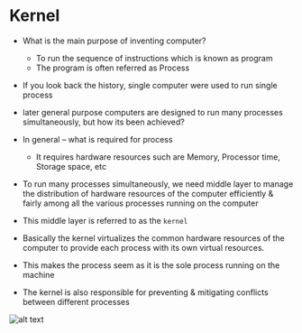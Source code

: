 # Kernel

* What is the main purpose of inventing computer?

  - To run the sequence of instructions which is known as program
  - The program is often referred as Process

* If you look back the history, single computer were used to run single process

* later general purpose computers are designed to run many processes simultaneously, but how its been achieved?

* In general – what is required for process

    - It requires hardware resources such are Memory, Processor time, Storage space, etc

* To run many processes simultaneously, we need middle layer to manage the distribution of hardware resources of the computer efficiently & fairly among all the various processes running on the computer

* This middle layer is referred to as the `kernel`

* Basically the kernel virtualizes the common hardware resources of the computer to provide each process with its own virtual resources.

* This makes the process seem as it is the sole process running on the machine

* The kernel is also responsible for preventing & mitigating conflicts between different processes

![alt text](../images/picture1.png)